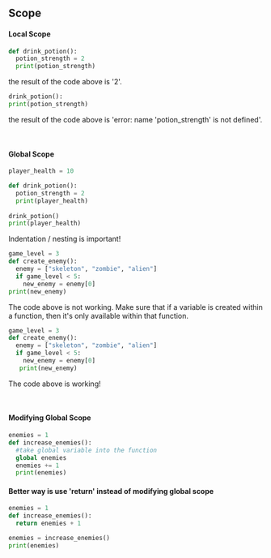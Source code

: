 ## Scope

#### Local Scope

```python
def drink_potion():
  potion_strength = 2
  print(potion_strength)
```
the result of the code above is '2'.

```python
drink_potion():
print(potion_strength)
```
the result of the code above is 'error: name 'potion_strength' is not defined'.

<br>

#### Global Scope

```python
player_health = 10

def drink_potion():
  potion_strength = 2
  print(player_health)
  
drink_potion()
print(player_health)
```
Indentation / nesting is important!

```python
game_level = 3
def create_enemy():
  enemy = ["skeleton", "zombie", "alien"]
  if game_level < 5:
    new_enemy = enemy[0]
print(new_enemy)
```
The code above is not working. Make sure that if a variable is created within a function, then it's only available within that function.

```python
game_level = 3
def create_enemy():
  enemy = ["skeleton", "zombie", "alien"]
  if game_level < 5:
    new_enemy = enemy[0]
   print(new_enemy)
```
The code above is working!

<br>

#### Modifying Global Scope

```python
enemies = 1
def increase_enemies():
  #take global variable into the function
  global enemies
  enemies += 1
  print(enemies)
```
 
#### Better way is use 'return' instead of modifying global scope

```python
enemies = 1
def increase_enemies():
  return enemies + 1

enemies = increase_enemies()
print(enemies)
```



